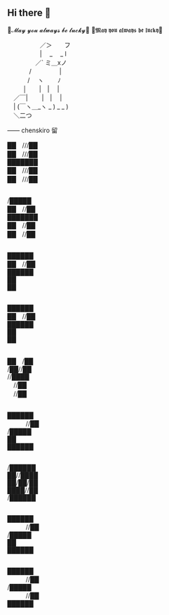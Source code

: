 ## Hi there 👋



💖𝓜𝓪𝔂 𝔂𝓸𝓾 𝓪𝓵𝔀𝓪𝔂𝓼 𝓫𝓮 𝓵𝓾𝓬𝓴𝔂💖
💖𝕸𝖆𝖞 𝖞𝖔𝖚 𝖆𝖑𝖜𝖆𝖞𝖘 𝖇𝖊 𝖑𝖚𝖈𝖐𝖞💖




　　　 　　／＞　　フ<br>
　　　 　　| 　_　 _ l<br>
　 　　 　／` ミ＿xノ<br>
　　 　 /　　　 　  |<br>
　　　 /　 ヽ　　  ﾉ<br>
　 　 │　　|　|　 |<br>
　／￣|　　 |　|　 |<br>
　| (￣ヽ＿_ヽ _ ) _ _ )<br>
　＼二つ<br>

——  chenskiro 留<br>


██　///██<br>
██　///██<br>
███████<br>
██　///██<br>
██　///██<br>
<br>

/█████<br>
██　//██<br>
███████<br>
██　//██<br>
██　//██<br>
<br>

██████<br>
██　//██<br>
██████<br>
██<br>
██<br>
<br>

██████<br>
██　//██<br>
██████<br>
██<br>
██<br>
<br>

██　/██<br>
/██//██<br>
//████<br>
　//██<br>
　//██<br>
<br>

██████<br>
　　　//██<br>
/█████<br>
██<br>
██████<br>
<br>

/██████<br>
██//████<br>
██/██/██<br>
████//██<br>
/██████<br>
<br>

██████<br>
　　　//██<br>
/█████<br>
██<br>
██████<br>
<br>

██████<br>
　　　//██<br>
/█████<br>
　　　//██<br>
██████<br>


<!--

**Here are some ideas to get you started:**

🙋‍♀️ A short introduction - what is your organization all about?
🌈 Contribution guidelines - how can the community get involved?
👩‍💻 Useful resources - where can the community find your docs? Is there anything else the community should know?
🍿 Fun facts - what does your team eat for breakfast?
🧙 Remember, you can do mighty things with the power of [Markdown](https://docs.github.com/github/writing-on-github/getting-started-with-writing-and-formatting-on-github/basic-writing-and-formatting-syntax)
-->
